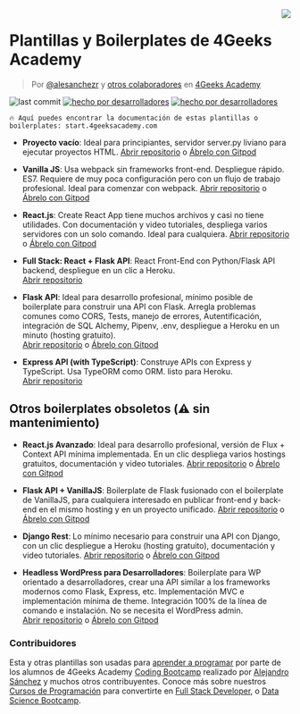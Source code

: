 <img align="right" src="https://assets.breatheco.de/apis/img/images.php?blob&random&cat=icon&tags=4geeks,32">

# Plantillas y Boilerplates de 4Geeks Academy

> Por [@alesanchezr](https://twitter.com/alesanchezr) y [otros colaboradores](https://github.com/4GeeksAcademy/Interactive-Tutorials/graphs/contributors) en [4Geeks Academy](http://4geeksacademy.co/)

![last commit](https://img.shields.io/github/last-commit/4geeksacademy/Templates-Boilerplates)
[![hecho por desarrolladores](https://img.shields.io/badge/build_by-Developers-blue)](https://breatheco.de)
[![hecho por desarrolladores](https://img.shields.io/twitter/follow/4geeksacademy?style=social&logo=twitter)](https://twitter.com/4geeksacademy)

```text
🔥 Aquí puedes encontrar la documentación de estas plantillas o boilerplates: start.4geeksacademy.com
```

- **Proyecto vacío**: Ideal para principiantes, servidor server.py liviano para ejecutar proyectos HTML.
[Abrir repositorio](https://github.com/4GeeksAcademy/html-hello) o [Ábrelo con Gitpod](https://gitpod.io#https://github.com/4GeeksAcademy/html-hello.git)

- **Vanilla JS**: Usa webpack sin frameworks front-end. Despliegue rápido. ES7. Requiere de muy poca configuración pero con un flujo de trabajo profesional. Ideal para comenzar con webpack.
[Abrir repositorio](https://github.com/4GeeksAcademy/vanillajs-hello) o [Ábrelo con Gitpod](https://gitpod.io#https://github.com/4GeeksAcademy/vanillajs-hello)

- **React.js**: Create React App tiene muchos archivos y casi no tiene utilidades. Con documentación y video tutoriales, despliega varios servidores con un solo comando. Ideal para cualquiera. 
[Abrir repositorio](https://github.com/4GeeksAcademy/react-hello) o [Ábrelo con Gitpod](https://gitpod.io#https://github.com/4GeeksAcademy/react-hello.git)

- **Full Stack: React + Flask API**: React Front-End con Python/Flask API backend, despliegue en un clic a Heroku.  
[Abrir repositorio](https://github.com/4GeeksAcademy/react-flask-hello)

- **Flask API**: Ideal para desarrollo profesional, mínimo posible de boilerplate para construir una API con Flask. Arregla problemas comunes como CORS, Tests, manejo de errores, Autentificación, integración de SQL Alchemy, Pipenv, .env, despliegue a Heroku en un minuto (hosting gratuito).  
[Abrir repositorio](https://github.com/4GeeksAcademy/flask-rest-hello) o [Ábrelo con Gitpod](https://gitpod.io#https://github.com/4GeeksAcademy/flask-rest-hello.git)

- **Express API (with TypeScript)**: Construye APIs con Express y TypeScript. Usa TypeORM como ORM. listo para Heroku.  
[Abrir repositorio](https://github.com/4GeeksAcademy/expressjs-rest-hello)


## Otros boilerplates obsoletos (⚠️ sin mantenimiento)

- **React.js Avanzado**: Ideal para desarrollo profesional, versión de Flux + Context API mínima implementada. En un clic despliega varios hostings gratuitos, documentación y video tutoriales. 
[Abrir repositorio](https://github.com/4GeeksAcademy/react-hello-webapp) o [Ábrelo con Gitpod](https://gitpod.io#https://github.com/4GeeksAcademy/react-hello-webapp.git)

- **Flask API + VanillaJS**: Boilerplate de Flask fusionado con el boilerplate de VanillaJS, para cualquiera interesado en publicar front-end y back-end en el mismo hosting y en un proyecto unificado.
[Abrir repositorio](https://github.com/4GeeksAcademy/flask-api-vanillajs-boilerplate) o [Ábrelo con Gitpod](https://gitpod.io#https://github.com/4GeeksAcademy/flask-api-vanillajs-boilerplate)

- **Django Rest**: Lo mínimo necesario para construir una API con Django, con un clic despliegue a Heroku (hosting gratuito), documentación y video tutoriales.
[Abrir repositorio](https://github.com/4GeeksAcademy/django-rest-hello) o [Ábrelo con Gitpod](https://gitpod.io#https://github.com/4GeeksAcademy/django-rest-hello.git)

- **Headless WordPress para Desarrolladores**: Boilerplate para WP orientado a desarrolladores, crear una API similar a los frameworks modernos como Flask, Express, etc. Implementación MVC e implementación mínima de theme. Integración 100% de la línea de comando e instalación. No se necesita el WordPress admin.  
[Abrir repositorio](https://github.com/4GeeksAcademy/wordpress-hello) o [Ábrelo con Gitpod](https://gitpod.io#https://github.com/4GeeksAcademy/wordpress-hello.git)

### Contribuidores

Esta y otras plantillas son usadas para [aprender a programar](https://4geeksacademy.com/es/aprender-a-programar/aprender-a-programar-desde-cero) por parte de los alumnos de 4Geeks Academy [Coding Bootcamp](https://4geeksacademy.com/us/coding-bootcamp) realizado por [Alejandro Sánchez](https://twitter.com/alesanchezr) y muchos otros contribuyentes. Conoce más sobre nuestros [Cursos de Programación](https://4geeksacademy.com/es/curso-de-programacion-desde-cero/?lang=es) para convertirte en [Full Stack Developer](https://4geeksacademy.com/es/desarrollador-full-stack/desarrollador-full-stack), o [Data Science Bootcamp](https://4geeksacademy.com/es/coding-bootcamps/curso-datascience-machine-learning).
